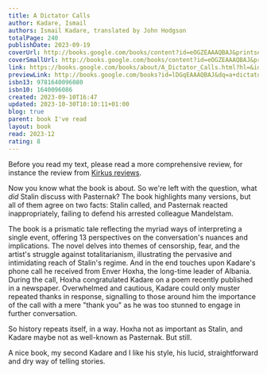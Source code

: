 ```yaml
---
title: A Dictator Calls
author: Kadare, Ismail
authors: Ismail Kadare, translated by John Hodgson
totalPage: 240
publishDate: 2023-09-19
coverUrl: http://books.google.com/books/content?id=eOGZEAAAQBAJ&printsec=frontcover&img=1&zoom=1&edge=curl&source=gbs_api
coverSmallUrl: http://books.google.com/books/content?id=eOGZEAAAQBAJ&printsec=frontcover&img=1&zoom=5&edge=curl&source=gbs_api
link: https://books.google.com/books/about/A_Dictator_Calls.html?hl=&id=lDGqEAAAQBAJ
previewLink: http://books.google.com/books?id=lDGqEAAAQBAJ&dq=a+dictator+calls&hl=&as_pt=BOOKS&cd=1&source=gbs_api
isbn13: 9781640096080
isbn10: 1640096086
created: 2023-09-10T16:47
updated: 2023-10-30T10:10:11+01:00
blog: true
parent: book I've read
layout: book
read: 2023-12
rating: 8
---
```

  
Before you read my text, please read a more comprehensive review, for instance the review from [Kirkus reviews](https://www.kirkusreviews.com/book-reviews/ismail-kadare/a-dictator-calls/).  
  
Now you know what the book is about. So we're left with the question, what _did_ Stalin discuss with Pasternak?  The book highlights many versions, but all of them agree on two facts: Stalin called, and Pasternak reacted inappropriately, failing to defend his arrested colleague Mandelstam.  
  
The book is a prismatic tale reflecting the myriad ways of interpreting a single event, offering 13 perspectives on the conversation's nuances and implications. The novel delves into themes of censorship, fear, and the artist's struggle against totalitarianism, illustrating the pervasive and intimidating reach of Stalin's regime.  And in the end touches upon Kadare's phone call he received from Enver Hoxha, the long-time leader of Albania. During the call, Hoxha congratulated Kadare on a poem recently published in a newspaper. Overwhelmed and cautious, Kadare could only muster repeated thanks in response, signalling to those around him the importance of the call with a mere "thank you" as he was too stunned to engage in further conversation.  
  
So history repeats itself, in a way.  Hoxha not as important as Stalin, and Kadare maybe not as well-known as Pasternak.  But still.  
  
A nice book, my second Kadare and I like his style, his lucid, straightforward and dry way of telling stories.  